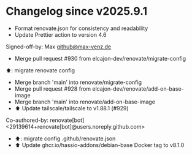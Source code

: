 # Changelog since v2025.9.1
- Format renovate.json for consistency and readability 
- Update Prettier action to version 4.6

Signed-off-by: Max <github@max-venz.de> 
- Merge pull request #930 from elcajon-dev/renovate/migrate-config

⬆️: migrate renovate config 
- Merge branch 'main' into renovate/migrate-config 
- Merge pull request #928 from elcajon-dev/renovate/add-on-base-image 
- Merge branch 'main' into renovate/add-on-base-image 
- ⬆️ Update tailscale/tailscale to v1.88.1 (#929)

Co-authored-by: renovate[bot] <29139614+renovate[bot]@users.noreply.github.com> 
- ⬆️: migrate config .github/renovate.json 
- ⬆️ Update ghcr.io/hassio-addons/debian-base Docker tag to v8.1.0 

